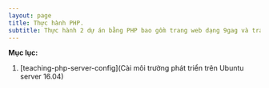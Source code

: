 ```yaml
---
layout: page
title: Thực hành PHP.
subtitle: Thực hành 2 dự án bằng PHP bao gồm trang web dạng 9gag và trang web giới thiệu đặc sản.
---
```


**Mục lục:**

1. [teaching-php-server-config](Cài môi trường phát triển trên Ubuntu server 16.04)
